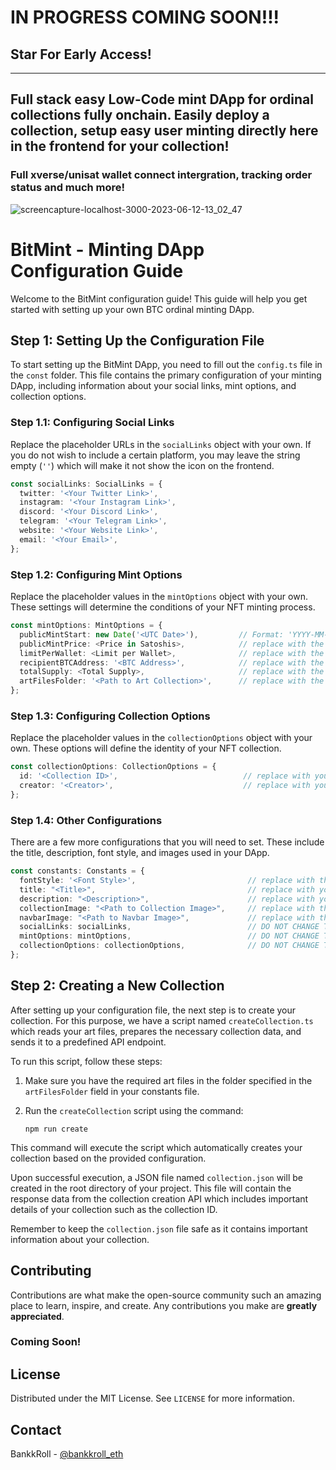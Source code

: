 # IN PROGRESS COMING SOON!!!
## Star For Early Access!

---
## Full stack easy Low-Code mint DApp for ordinal collections fully onchain. Easily deploy a collection, setup easy user minting directly here in the frontend for your collection!
### Full xverse/unisat wallet connect intergration, tracking order status and much more!

![screencapture-localhost-3000-2023-06-12-13_02_47](https://github.com/BankkRoll/BitMint2/assets/106103625/6c3a0199-b801-42a7-8bd4-5ccb5bb189e0)

# BitMint - Minting DApp Configuration Guide

Welcome to the BitMint configuration guide! This guide will help you get started with setting up your own BTC ordinal minting DApp.

## Step 1: Setting Up the Configuration File

To start setting up the BitMint DApp, you need to fill out the `config.ts` file in the `const` folder. This file contains the primary configuration of your minting DApp, including information about your social links, mint options, and collection options.

### Step 1.1: Configuring Social Links

Replace the placeholder URLs in the `socialLinks` object with your own. If you do not wish to include a certain platform, you may leave the string empty (`''`) which will make it not show the icon on the frontend.

```typescript
const socialLinks: SocialLinks = {
  twitter: '<Your Twitter Link>',
  instagram: '<Your Instagram Link>',
  discord: '<Your Discord Link>',
  telegram: '<Your Telegram Link>',
  website: '<Your Website Link>',
  email: '<Your Email>',
};
```

### Step 1.2: Configuring Mint Options

Replace the placeholder values in the `mintOptions` object with your own. These settings will determine the conditions of your NFT minting process.

```typescript
const mintOptions: MintOptions = {
  publicMintStart: new Date('<UTC Date>'),         // Format: 'YYYY-MM-DDTHH:MM:SS'
  publicMintPrice: <Price in Satoshis>,            // replace with the price per mint
  limitPerWallet: <Limit per Wallet>,              // replace with the limit per wallet
  recipientBTCAddress: '<BTC Address>',            // replace with the recipient BTC address
  totalSupply: <Total Supply>,                     // replace with the total supply of NFTs
  artFilesFolder: '<Path to Art Collection>',      // replace with the path to the art collection
};
```

### Step 1.3: Configuring Collection Options

Replace the placeholder values in the `collectionOptions` object with your own. These options will define the identity of your NFT collection.

```typescript
const collectionOptions: CollectionOptions = {
  id: '<Collection ID>',                            // replace with your collection ID
  creator: '<Creator>',                             // replace with your creator name
};
```

### Step 1.4: Other Configurations

There are a few more configurations that you will need to set. These include the title, description, font style, and images used in your DApp.

```typescript
const constants: Constants = {
  fontStyle: '<Font Style>',                         // replace with the desired font style - Font1, Font2, Font3, etc. up to Font7
  title: "<Title>",                                  // replace with your title
  description: "<Description>",                      // replace with your description
  collectionImage: "<Path to Collection Image>",     // replace with the path to the collection image
  navbarImage: "<Path to Navbar Image>",             // replace with the path to the navbar image
  socialLinks: socialLinks,                          // DO NOT CHANGE THIS
  mintOptions: mintOptions,                          // DO NOT CHANGE THIS
  collectionOptions: collectionOptions,              // DO NOT CHANGE THIS
};
```

## Step 2: Creating a New Collection

After setting up your configuration file, the next step is to create your collection. For this purpose, we have a script named `createCollection.ts` which reads your art files, prepares the necessary collection data, and sends it to a predefined API endpoint.

To run this script, follow these steps:

1. Make sure you have the required art files in the folder specified in the `artFilesFolder` field in your constants file.

2. Run the `createCollection` script using the command:

   `npm run create`

This command will execute the script which automatically creates your collection based on the provided configuration.

Upon successful execution, a JSON file named `collection.json` will be created in the root directory of your project. This file will contain the response data from the collection creation API which includes important details of your collection such as the collection ID.

Remember to keep the `collection.json` file safe as it contains important information about your collection.




## Contributing

Contributions are what make the open-source community such an amazing place to learn, inspire, and create. Any contributions you make are **greatly appreciated**.

### Coming Soon!

## License

Distributed under the MIT License. See `LICENSE` for more information.

## Contact

BankkRoll - [@bankkroll_eth](https://twitter.com/bankkroll_eth)
